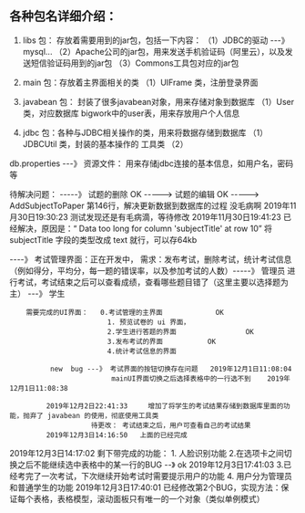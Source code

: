 ## 各种包名详细介绍：
1. libs 包： 存放着需要用到的jar包，包括一下内容：
        （1）JDBC的驱动 ---》 mysql...
        （2）Apache公司的jar包，用来发送手机验证码（阿里云），以及发送短信验证码用到的jar包
        （3）Commons工具包对应的jar包

2. main 包：存放着主界面相关的类
        （1）UIFrame 类，注册登录界面

3. javabean 包： 封装了很多javabean对象，用来存储对象到数据库
        （1）User 类，对应数据库 bigwork中的user表，用来存放用户个人信息

4. jdbc 包：各种与JDBC相关操作的类，用来将数据存储到数据库
        （1）JDBCUtil 类，封装的基本操作的 工具类
        （2）

db.properties ---》 资源文件： 用来存储jdbc连接的基本信息，如用户名，密码等

待解决问题：
-----》    试题的删除             OK
----->      试题的编辑           OK
----->      AddSubjectToPaper       第146行，解决更新数据到数据库的过程   没毛病啊
                                    2019年11月30日19:30:23     测试发现还是有毛病滴，等待修改
                                    2019年11月30日19:41:23     已经解决，原因是：“ Data too long for column 'subjectTitle' at row 10”
                                                            将 subjectTitle 字段的类型改成 text 就行，可以存64kb

----》 考试管理界面：正在开发中，
        需求：发布考试，删除考试，统计考试信息（例如得分，平均分，每一题的错误率，以及参加考试的人数）-----》 管理员
                进行考试，考试结束之后可以查看成绩，查看哪些题目错了（这里主要以选择题为主）        ---》 学生
                
        需要完成的UI界面：   0.考试管理的主界面             OK
                            1. 预览试卷的 ui 界面，                 
                            2.学生进行答题的界面                 OK
                            3.发布考试的界面           OK
                            4.统计考试信息的界面
                            
              new  bug ---》 考试界面的按钮切换存在问题   2019年12月1日11:08:04    
                             mainUI界面切换之后选择表格中的一行选不到    2019年12月1日11:08:38
                             
             2019年12月2日22:41:33     增加了将学生的考试结果存储到数据库里面的功能，抛弃了 javabean 的使用，彻底使用工具类
                        待更改： 考试结束之后，用户可查看自己的考试结果   
             2019年12月3日14:16:50   上面的已经完成
             
2019年12月3日14:17:02      剩下带完成的功能：
            1. 人脸识别功能
            2.在选项卡之间切换之后不能继续选中表格中的某一行的BUG       --》 ok 2019年12月3日17:41:03
            3.已经考完了一次考试，下次继续开始考试时需要提示用户的功能
            4. 用户分为管理员和普通学生的功能
        2019年12月3日17:40:01          已经修改第2个BUG，实现方法：保证每个表格，表格模型，滚动面板只有唯一的一个对象（类似单例模式）
